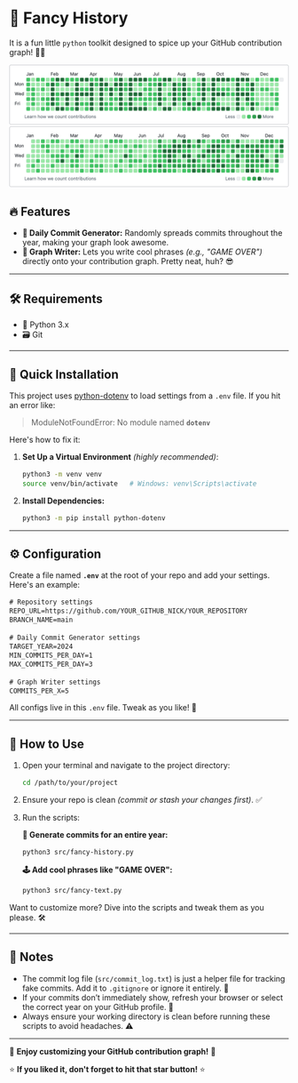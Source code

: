 # 🚀 Fancy History

It is a fun little `python` toolkit designed to spice up your GitHub contribution graph! 🎨✨

![Preview1](https://raw.githubusercontent.com/danilrez/fancy-git-history/refs/heads/main/images/gameover.png)
![Preview2](https://raw.githubusercontent.com/danilrez/fancy-git-history/refs/heads/main/images/fancyhistory.png)

## 🔥 Features

-   **📆 Daily Commit Generator:** Randomly spreads commits throughout the year, making your graph look awesome.
-   **🎨 Graph Writer:** Lets you write cool phrases _(e.g., "GAME OVER")_ directly onto your contribution graph. Pretty neat, huh? 😎

---

## 🛠 Requirements

-   🐍 Python 3.x
-   🗃️ Git

---

## 🚀 Quick Installation

This project uses [python-dotenv](https://pypi.org/project/python-dotenv/) to load settings from a `.env` file.
If you hit an error like:

> ModuleNotFoundError: No module named **`dotenv`**

Here's how to fix it:

1. **Set Up a Virtual Environment** _(highly recommended)_:

    ```bash
    python3 -m venv venv
    source venv/bin/activate   # Windows: venv\Scripts\activate
    ```

2. **Install Dependencies:**

    ```bash
    python3 -m pip install python-dotenv
    ```

---

## ⚙️ Configuration

Create a file named **`.env`** at the root of your repo and add your settings. Here's an example:

```env
# Repository settings
REPO_URL=https://github.com/YOUR_GITHUB_NICK/YOUR_REPOSITORY
BRANCH_NAME=main

# Daily Commit Generator settings
TARGET_YEAR=2024
MIN_COMMITS_PER_DAY=1
MAX_COMMITS_PER_DAY=3

# Graph Writer settings
COMMITS_PER_X=5
```

All configs live in this `.env` file. Tweak as you like! 🔧

---

## 🚀 How to Use

1. Open your terminal and navigate to the project directory:

    ```bash
    cd /path/to/your/project
    ```

2. Ensure your repo is clean _(commit or stash your changes first)_. ✅
3. Run the scripts:

    **🎨 Generate commits for an entire year:**

    ```bash
    python3 src/fancy-history.py
    ```

    **🕹️ Add cool phrases like "GAME OVER":**

    ```bash
    python3 src/fancy-text.py
    ```

Want to customize more? Dive into the scripts and tweak them as you please. 🛠️

---

## 📝 Notes

-   The commit log file (`src/commit_log.txt`) is just a helper file for tracking fake commits. Add it to `.gitignore` or ignore it entirely. 📄
-   If your commits don’t immediately show, refresh your browser or select the correct year on your GitHub profile. 🔄
-   Always ensure your working directory is clean before running these scripts to avoid headaches. ⚠️

---

🚀 **Enjoy customizing your GitHub contribution graph!** 🎉

⭐️ **If you liked it, don't forget to hit that star button!** ⭐️
